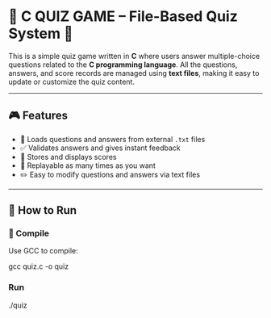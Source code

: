 # 🧠 C QUIZ GAME – File-Based Quiz System 📘

This is a simple quiz game written in **C** where users answer multiple-choice questions related to the **C programming language**. All the questions, answers, and score records are managed using **text files**, making it easy to update or customize the quiz content.

---

## 🎮 Features

- 📄 Loads questions and answers from external `.txt` files  
- ✅ Validates answers and gives instant feedback  
- 💾 Stores and displays scores  
- 🔁 Replayable as many times as you want  
- ✏️ Easy to modify questions and answers via text files

---


## 🚀 How to Run

### 🔧 Compile

Use GCC to compile:


gcc quiz.c -o quiz
### Run
./quiz


